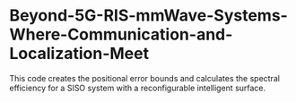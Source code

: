 # Beyond-5G-RIS-mmWave-Systems-Where-Communication-and-Localization-Meet
This code creates the positional error bounds and calculates the spectral efficiency for a SISO system with a reconfigurable intelligent surface.

